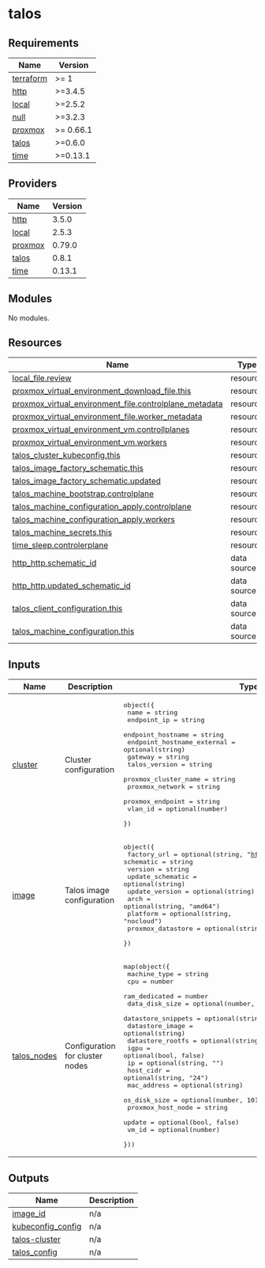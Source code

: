 # talos

<!-- BEGIN_TF_DOCS -->
## Requirements

| Name | Version |
|------|---------|
| <a name="requirement_terraform"></a> [terraform](#requirement\_terraform) | >= 1 |
| <a name="requirement_http"></a> [http](#requirement\_http) | >=3.4.5 |
| <a name="requirement_local"></a> [local](#requirement\_local) | >=2.5.2 |
| <a name="requirement_null"></a> [null](#requirement\_null) | >=3.2.3 |
| <a name="requirement_proxmox"></a> [proxmox](#requirement\_proxmox) | >= 0.66.1 |
| <a name="requirement_talos"></a> [talos](#requirement\_talos) | >=0.6.0 |
| <a name="requirement_time"></a> [time](#requirement\_time) | >=0.13.1 |

## Providers

| Name | Version |
|------|---------|
| <a name="provider_http"></a> [http](#provider\_http) | 3.5.0 |
| <a name="provider_local"></a> [local](#provider\_local) | 2.5.3 |
| <a name="provider_proxmox"></a> [proxmox](#provider\_proxmox) | 0.79.0 |
| <a name="provider_talos"></a> [talos](#provider\_talos) | 0.8.1 |
| <a name="provider_time"></a> [time](#provider\_time) | 0.13.1 |

## Modules

No modules.

## Resources

| Name | Type |
|------|------|
| [local_file.review](https://registry.terraform.io/providers/hashicorp/local/latest/docs/resources/file) | resource |
| [proxmox_virtual_environment_download_file.this](https://registry.terraform.io/providers/bpg/proxmox/latest/docs/resources/virtual_environment_download_file) | resource |
| [proxmox_virtual_environment_file.controlplane_metadata](https://registry.terraform.io/providers/bpg/proxmox/latest/docs/resources/virtual_environment_file) | resource |
| [proxmox_virtual_environment_file.worker_metadata](https://registry.terraform.io/providers/bpg/proxmox/latest/docs/resources/virtual_environment_file) | resource |
| [proxmox_virtual_environment_vm.controllplanes](https://registry.terraform.io/providers/bpg/proxmox/latest/docs/resources/virtual_environment_vm) | resource |
| [proxmox_virtual_environment_vm.workers](https://registry.terraform.io/providers/bpg/proxmox/latest/docs/resources/virtual_environment_vm) | resource |
| [talos_cluster_kubeconfig.this](https://registry.terraform.io/providers/siderolabs/talos/latest/docs/resources/cluster_kubeconfig) | resource |
| [talos_image_factory_schematic.this](https://registry.terraform.io/providers/siderolabs/talos/latest/docs/resources/image_factory_schematic) | resource |
| [talos_image_factory_schematic.updated](https://registry.terraform.io/providers/siderolabs/talos/latest/docs/resources/image_factory_schematic) | resource |
| [talos_machine_bootstrap.controlplane](https://registry.terraform.io/providers/siderolabs/talos/latest/docs/resources/machine_bootstrap) | resource |
| [talos_machine_configuration_apply.controlplane](https://registry.terraform.io/providers/siderolabs/talos/latest/docs/resources/machine_configuration_apply) | resource |
| [talos_machine_configuration_apply.workers](https://registry.terraform.io/providers/siderolabs/talos/latest/docs/resources/machine_configuration_apply) | resource |
| [talos_machine_secrets.this](https://registry.terraform.io/providers/siderolabs/talos/latest/docs/resources/machine_secrets) | resource |
| [time_sleep.controlerplane](https://registry.terraform.io/providers/hashicorp/time/latest/docs/resources/sleep) | resource |
| [http_http.schematic_id](https://registry.terraform.io/providers/hashicorp/http/latest/docs/data-sources/http) | data source |
| [http_http.updated_schematic_id](https://registry.terraform.io/providers/hashicorp/http/latest/docs/data-sources/http) | data source |
| [talos_client_configuration.this](https://registry.terraform.io/providers/siderolabs/talos/latest/docs/data-sources/client_configuration) | data source |
| [talos_machine_configuration.this](https://registry.terraform.io/providers/siderolabs/talos/latest/docs/data-sources/machine_configuration) | data source |

## Inputs

| Name | Description | Type | Default | Required |
|------|-------------|------|---------|:--------:|
| <a name="input_cluster"></a> [cluster](#input\_cluster) | Cluster configuration | <pre>object({<br/>    name                       = string<br/>    endpoint_ip                = string<br/>    endpoint_hostname          = string<br/>    endpoint_hostname_external = optional(string)<br/>    gateway                    = string<br/>    talos_version              = string<br/>    proxmox_cluster_name       = string<br/>    proxmox_network            = string<br/>    proxmox_endpoint           = string<br/>    vlan_id                    = optional(number)<br/>  })</pre> | n/a | yes |
| <a name="input_image"></a> [image](#input\_image) | Talos image configuration | <pre>object({<br/>    factory_url       = optional(string, "https://factory.talos.dev")<br/>    schematic         = string<br/>    version           = string<br/>    update_schematic  = optional(string)<br/>    update_version    = optional(string)<br/>    arch              = optional(string, "amd64")<br/>    platform          = optional(string, "nocloud")<br/>    proxmox_datastore = optional(string, "local")<br/>  })</pre> | n/a | yes |
| <a name="input_talos_nodes"></a> [talos\_nodes](#input\_talos\_nodes) | Configuration for cluster nodes | <pre>map(object({<br/>    machine_type       = string<br/>    cpu                = number<br/>    ram_dedicated      = number<br/>    data_disk_size     = optional(number, 20)<br/>    datastore_snippets = optional(string)<br/>    datastore_image    = optional(string)<br/>    datastore_rootfs   = optional(string)<br/>    igpu               = optional(bool, false)<br/>    ip                 = optional(string, "")<br/>    host_cidr          = optional(string, "24")<br/>    mac_address        = optional(string)<br/>    os_disk_size       = optional(number, 10)<br/>    proxmox_host_node  = string<br/>    update             = optional(bool, false)<br/>    vm_id              = optional(number)<br/>  }))</pre> | n/a | yes |

## Outputs

| Name | Description |
|------|-------------|
| <a name="output_image_id"></a> [image\_id](#output\_image\_id) | n/a |
| <a name="output_kubeconfig_config"></a> [kubeconfig\_config](#output\_kubeconfig\_config) | n/a |
| <a name="output_talos-cluster"></a> [talos-cluster](#output\_talos-cluster) | n/a |
| <a name="output_talos_config"></a> [talos\_config](#output\_talos\_config) | n/a |
<!-- END_TF_DOCS -->
